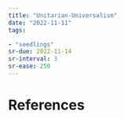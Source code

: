```yaml
---
title: "Unitarian-Universalism"
date: "2022-11-11"
tags:

- "seedlings"
sr-due: 2022-11-14
sr-interval: 3
sr-ease: 250
---
```




# References